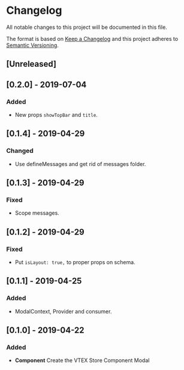 # Changelog

All notable changes to this project will be documented in this file.

The format is based on [Keep a Changelog](http://keepachangelog.com/en/1.0.0/)
and this project adheres to [Semantic Versioning](http://semver.org/spec/v2.0.0.html).

## [Unreleased]

## [0.2.0] - 2019-07-04

### Added

- New props `showTopBar` and `title`.

## [0.1.4] - 2019-04-29

### Changed

- Use defineMessages and get rid of messages folder.

## [0.1.3] - 2019-04-29

### Fixed

- Scope messages.

## [0.1.2] - 2019-04-29

### Fixed

- Put `isLayout: true,` to proper props on schema.

## [0.1.1] - 2019-04-25

### Added

- ModalContext, Provider and consumer.

## [0.1.0] - 2019-04-22

### Added

- **Component** Create the VTEX Store Component Modal
